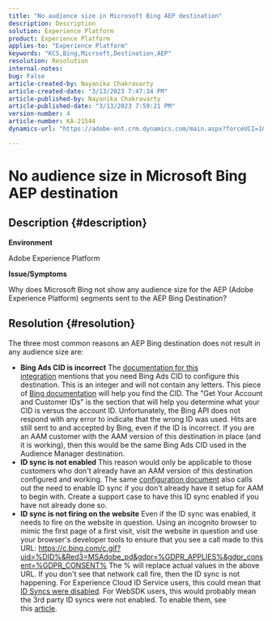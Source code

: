 ```yaml
---
title: "No audience size in Microsoft Bing AEP destination"
description: Description
solution: Experience Platform
product: Experience Platform
applies-to: "Experience Platform"
keywords: "KCS,Bing,Micrsoft,Destination,AEP"
resolution: Resolution
internal-notes: 
bug: False
article-created-by: Nayanika Chakravarty
article-created-date: "3/13/2023 7:47:34 PM"
article-published-by: Nayanika Chakravarty
article-published-date: "3/13/2023 7:59:21 PM"
version-number: 4
article-number: KA-21544
dynamics-url: "https://adobe-ent.crm.dynamics.com/main.aspx?forceUCI=1&pagetype=entityrecord&etn=knowledgearticle&id=c3cda4e3-d7c1-ed11-83ff-6045bd0065b6"

---
```

# No audience size in Microsoft Bing AEP destination

## Description {#description}


<b>Environment</b>

Adobe Experience Platform

<b>Issue/Symptoms</b>

Why does Microsoft Bing not show any audience size for the AEP (Adobe Experience Platform) segments sent to the AEP Bing Destination?


## Resolution {#resolution}


The three most common reasons an AEP Bing destination does not result in any audience size are:

- <b>Bing Ads CID is incorrect</b>    The [documentation for this integration](https://experienceleague.adobe.com/docs/experience-platform/destinations/catalog/advertising/bing.html?lang=en) mentions that you need Bing Ads CID to configure this destination. This is an integer and will not<b> </b>contain any letters. This piece of [Bing documentation](https://learn.microsoft.com/en-us/advertising/guides/get-started?view=bingads-13) will help you find the CID. The "Get Your Account and Customer IDs" is the section that will help you determine what your CID is versus the account ID.
    Unfortunately, the Bing API does not respond with any error to indicate that the wrong ID was used. Hits are still sent to and accepted by Bing, even if the ID is incorrect. If you are an AAM customer with the AAM version of this destination in place (and it is working), then this would be the same Bing Ads CID used in the Audience Manager destination.
- <b>ID sync is not enabled</b>    This reason would only be applicable to those customers who don't already have an AAM version of this destination configured and working. The same [configuration document](https://experienceleague.adobe.com/docs/experience-platform/destinations/catalog/advertising/bing.html?lang=en) also calls out the need to enable ID sync if you don't already have it setup for AAM to begin with. Create a support case to have this ID sync enabled if you have not already done so.
- <b>ID sync is not firing on the website</b>
    Even if the ID sync was enabled, it needs to fire on the website in question. Using an incognito browser to mimic the first page of a first visit, visit the website in question and use your browser's developer tools to ensure that you see a call made to this URL:
    https://c.bing.com/c.gif?uid=%DID%&Red3=MSAdobe_pd&gdpr=%GDPR_APPLIES%&gdpr_consent=%GDPR_CONSENT%
    The % will replace actual values in the above URL.
    If you don't see that network call fire, then the ID sync is not happening. For Experience Cloud ID Service users, this could mean that [ID Syncs were disabled](https://experienceleague.adobe.com/docs/id-service/using/id-service-api/configurations/disableidsync.html?lang=en). For WebSDK users, this would probably mean the 3rd party ID syncs were not enabled. To enable them, see this [article](https://experienceleague.adobe.com/docs/experience-cloud-kcs/kbarticles/KA-20248.html?lang=en).

